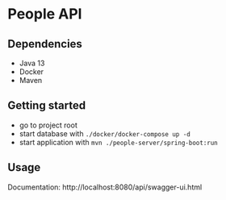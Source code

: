 # People API

## Dependencies

- Java 13
- Docker
- Maven

## Getting started

- go to project root
- start database with `./docker/docker-compose up -d`
- start application with `mvn ./people-server/spring-boot:run`

## Usage

Documentation: http://localhost:8080/api/swagger-ui.html
